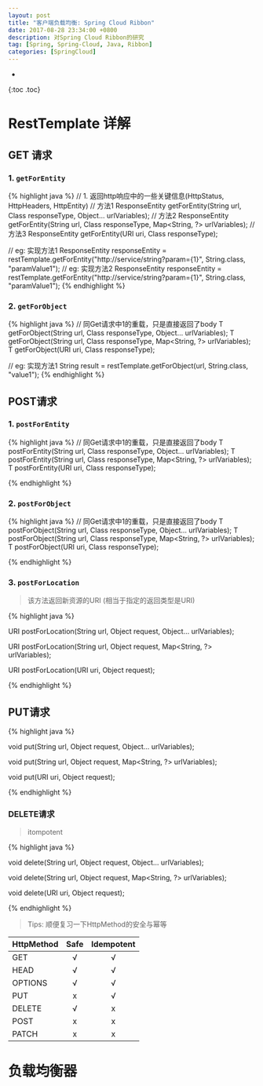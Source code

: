 ```yaml
---
layout: post
title: "客户端负载均衡: Spring Cloud Ribbon" 
date: 2017-08-28 23:34:00 +0800
description: 对Spring Cloud Ribbon的研究
tag: [Spring, Spring-Cloud, Java, Ribbon]
categories: [SpringCloud]
--- 
```


* 
{:toc .toc}

# RestTemplate 详解

## GET 请求

### 1. `getForEntity`

{% highlight java %}
// 1. 返回http响应中的一些关键信息(HttpStatus, HttpHeaders, HttpEntity)
// 方法1
ResponseEntity<T> getForEntity(String url, Class<T> responseType, Object... urlVariables);
// 方法2
ResponseEntity<T> getForEntity(String url, Class<T> responseType, Map<String, ?> urlVariables);
// 方法3
ResponseEntity<T> getForEntity(URI uri, Class<T> responseType);

// eg: 实现方法1
ResponseEntity<String> responseEntity = restTemplate.getForEntity("http://service/string?param={1}", String.class, "paramValue1");
// eg: 实现方法2
ResponseEntity<String> responseEntity = restTemplate.getForEntity("http://service/string?param={1}", String.class, "paramValue1");
{% endhighlight %}

### 2. `getForObject`

{% highlight java %}
// 同Get请求中1的重载，只是直接返回了body
T getForObject(String url, Class<T> responseType, Object... urlVariables);
T getForObject(String url, Class<T> responseType, Map<String, ?> urlVariables);
T getForObject(URI uri, Class<T> responseType);

// eg: 实现方法1
String result = restTemplate.getForObject(url, String.class, "value1");
{% endhighlight %}



## POST请求

### 1. `postForEntity`

{% highlight java %}
// 同Get请求中1的重载，只是直接返回了body
T postForEntity(String url, Class<T> responseType, Object... urlVariables);
T postForEntity(String url, Class<T> responseType, Map<String, ?> urlVariables);
T postForEntity(URI uri, Class<T> responseType);

{% endhighlight %}



### 2. `postForObject`

{% highlight java %}
// 同Get请求中1的重载，只是直接返回了body
T postForObject(String url, Class<T> responseType, Object... urlVariables);
T postForObject(String url, Class<T> responseType, Map<String, ?> urlVariables);
T postForObject(URI uri, Class<T> responseType);

{% endhighlight %}

### 3. `postForLocation`

> 该方法返回新资源的URI (相当于指定的返回类型是URI)

{% highlight java %}

URI postForLocation(String url, Object request, Object… urlVariables);

URI postForLocation(String url, Object request, Map<String, ?> urlVariables);

URI postForLocation(URI uri, Object request);

{% endhighlight %}

## PUT请求

{% highlight java %}

void put(String url, Object request, Object… urlVariables);

void put(String url, Object request, Map<String, ?> urlVariables);

void put(URI uri, Object request);

{% endhighlight %}

### DELETE请求

> itompotent

{% highlight java %}

void delete(String url, Object request,  Object… urlVariables);

void delete(String url, Object request, Map<String, ?> urlVariables);

void delete(URI uri, Object request);

{% endhighlight %}



> Tips: 顺便复习一下HttpMethod的安全与幂等
<div id="datatable-begin"></div>

 | HttpMethod | Safe | Idempotent |
 |:--------|:----:|:----------:|
 | GET     | √    | √          |
 | HEAD    | √    | √          |
 | OPTIONS | √    | √          |
 | PUT     | x    | √          |
 | DELETE  | √    | x          |
 | POST    | x    | x          |
 | PATCH   | x    | x          |

<div id="datatable-end"></div>

 

# 负载均衡器


